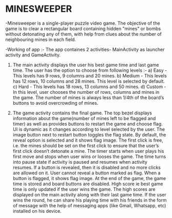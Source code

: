# MINESWEEPER

-Minesweeper is a single-player puzzle video game. The objective of the game is to clear a rectangular board containing hidden "mines" or bombs without detonating any of them, with help from clues about the number of neighbouring mines in each field.

-Working of app :-
 The app containes 2 activities- MainActivity as launcher activity and GameActivity.
 1. The main activity displays the user his best game time and last game time.
    The user has the option to choose from following levels :-
     a) Easy - This levels has 9 rows, 9 columns and 20 mines.
     b) Medium - This levels has 12 rows, 10 columns and 28 mines. This level is selected by default.
     c) Hard - This levels has 18 rows, 13 columns and 50 mines.
     d) Custom - In this level, user chooses the number of rows, columns and mines in the game.
    The number of mines is always less than 1/4th of the board’s buttons to avoid overcrowding of mines.
   
 2. The game activity contains the final game. The top bezel displays information about the game(number   of   mines left to be flagged and timer) as well as provides buttons to restart the game and choose 	flag. UI is dynamic as it changes according to level selected by the user.
	The image button next to restart button toggles the flag state. By default, the reveal option is selected and it shows flag image.
	The first click is free, i.e. the mines should be set on the first click to ensure that the user’s first click doesn’t detonate a mine.
	The timer starts when user plays his first move and stops when user wins or looses the game. The time turns into pause state if activity is paused and resumes when activity resumes.
	If a button is revealed, then it is disabled and no more clicks are allowed on it. User cannot reveal a button marked as flag. When a button is flagged, it shows flag image.
	At the end of the game, the game time is stored and board buttons are disabled. High score ie best game time is only updated if the user wins the game. The high scores are displayed on the main activity along with their last game time.
	If the user wins the round, he can share his playing time with his friends in the form of message with the help of messaging apps (like Gmail, Whatsapp, etc) installed on his device.
	